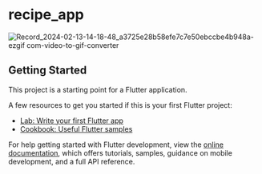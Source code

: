 # recipe_app
![Record_2024-02-13-14-18-48_a3725e28b58efe7c7e50ebccbe4b948a-ezgif com-video-to-gif-converter](https://github.com/H-a-r-s-h-i-t-a-k/CODSOFT/assets/114668133/6fafa278-57f1-4927-b643-9fdc5f28e286)

## Getting Started

This project is a starting point for a Flutter application.

A few resources to get you started if this is your first Flutter project:

- [Lab: Write your first Flutter app](https://docs.flutter.dev/get-started/codelab)
- [Cookbook: Useful Flutter samples](https://docs.flutter.dev/cookbook)

For help getting started with Flutter development, view the
[online documentation](https://docs.flutter.dev/), which offers tutorials,
samples, guidance on mobile development, and a full API reference.

